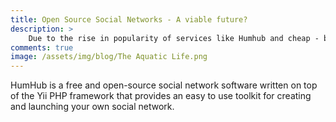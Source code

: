 ```yaml
---
title: Open Source Social Networks - A viable future?
description: >
	Due to the rise in popularity of services like Humhub and cheap - but good quality - hardware like the Raspberry Pi, we're considering migrating & combining wordpress with a R.Pi service that will be secondarily hosted on Github. 
comments: true
image: /assets/img/blog/The Aquatic Life.png
---
```


HumHub is a free and open-source social network software written on top of the Yii PHP framework that provides an easy to use toolkit for creating and launching your own social network.